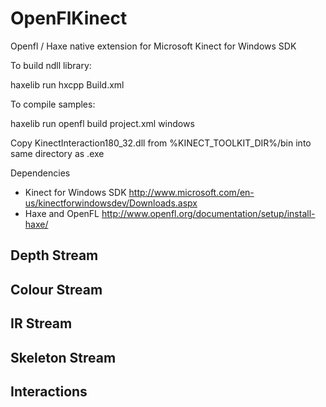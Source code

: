 OpenFlKinect
============

Openfl / Haxe native extension for Microsoft Kinect for Windows SDK

To build ndll library:

haxelib run hxcpp Build.xml

To compile samples:

haxelib run openfl build project.xml windows

Copy KinectInteraction180_32.dll from %KINECT_TOOLKIT_DIR%/bin into same directory as .exe

Dependencies

* Kinect for Windows SDK http://www.microsoft.com/en-us/kinectforwindowsdev/Downloads.aspx
* Haxe and OpenFL http://www.openfl.org/documentation/setup/install-haxe/

## Depth Stream

## Colour Stream

## IR Stream

## Skeleton Stream

## Interactions
